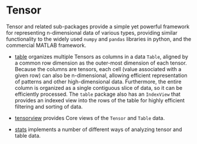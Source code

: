 # Tensor

Tensor and related sub-packages provide a simple yet powerful framework for representing n-dimensional data of various types, providing similar functionality to the widely used `numpy` and `pandas` libraries in python, and the commercial MATLAB framework.

* [table](table) organizes multiple Tensors as columns in a data `Table`, aligned by a common row dimension as the outer-most dimension of each tensor.  Because the columns are tensors, each cell (value associated with a given row) can also be n-dimensional, allowing efficient representation of patterns and other high-dimensional data.  Furthermore, the entire column is organized as a single contiguous slice of data, so it can be efficiently processed.  The `table` package also has an `IndexView` that provides an indexed view into the rows of the table for highly efficient filtering and sorting of data.

* [tensorview](tensorview) provides Core views of the `Tensor` and `Table` data.

* [stats](stats) implements a number of different ways of analyzing tensor and table data.
